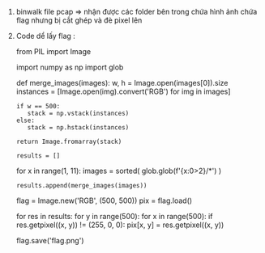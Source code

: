 1. binwalk file pcap => nhận được các folder bên trong chứa hình ảnh chứa flag nhưng bị cắt ghép và đè pixel lên
2. Code dể lấy flag : 

   from PIL import Image

   import numpy as np
   import glob

   def merge_images(images):
       w, h = Image.open(images[0]).size
       instances = [Image.open(img).convert('RGB') for img in images]

       if w == 500:
          stack = np.vstack(instances)
       else:
          stack = np.hstack(instances)

       return Image.fromarray(stack)

       results = []
   for x in range(1, 11):
       images = sorted(
          glob.glob(f'{x:0>2}/*')
       )
       
       results.append(merge_images(images))

   flag = Image.new('RGB', (500, 500))
   pix = flag.load()

   for res in results:
       for y in range(500):
           for x in range(500):
               if res.getpixel((x, y)) != (255, 0, 0):
                  pix[x, y] = res.getpixel((x, y))

   flag.save('flag.png')

